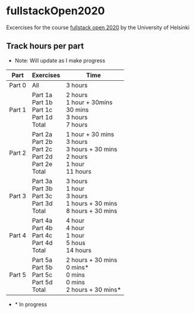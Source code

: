 # fullstackOpen2020

Excercises for the course [fullstack open 2020](https://fullstackopen.com/en/) by the University of Helsinki

## Track hours per part

-   Note: Will update as I make progress

| Part   | Exercises                                                    | Time                                                                              |
| ------ | ------------------------------------------------------------ | --------------------------------------------------------------------------------- |
| Part 0 | All                                                          | 3 hours                                                                           |
| Part 1 | Part 1a<br>Part 1b<br>Part 1c<br>Part 1d<br>Total            | 2 hours<br>1 hour + 30mins<br>30 mins<br>3 hours<br>7 hours                       |
| Part 2 | Part 2a<br>Part 2b<br>Part 2c<br>Part 2d<br>Part 2e<br>Total | 1 hour + 30 mins<br>3 hours<br>3 hours + 30 mins<br>2 hours<br>1 hour<br>11 hours |
| Part 3 | Part 3a<br>Part 3b<br>Part 3c<br>Part 3d<br>Total            | 3 hours<br>1 hour<br>3 hours<br>1 hours + 30 mins<br>8 hours + 30 mins            |
| Part 4 | Part 4a<br>Part 4b<br>Part 4c<br>Part 4d<br>Total            | 4 hour<br>4 hour<br>1 hour<br>5 hous<br>14 hours                                  |
| Part 5 | Part 5a<br>Part 5b<br>Part 5c<br>Part 5d<br>Total            | 2 hours + 30 mins<br>0 mins\*<br>0 mins<br>0 mins<br>2 hours + 30 mins\*          |

-   \* In progress
